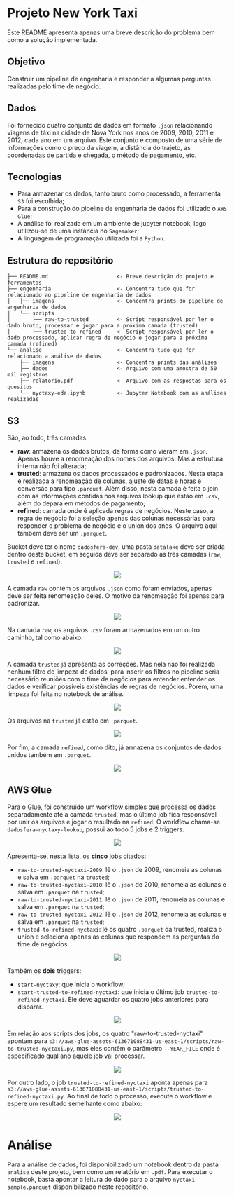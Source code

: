 # Projeto New York Taxi

Este README apresenta apenas uma breve descrição do problema bem como a solução implementada.

## Objetivo
Construir um pipeline de engenharia e responder a algumas perguntas realizadas pelo time de negócio.

## Dados
Foi fornecido quatro conjunto de dados em formato `.json` relacionando viagens de táxi na cidade de Nova York nos anos de 2009, 2010, 2011 e 2012, cada ano em um arquivo. Este conjunto é composto de uma série de informações como o preço da viagem, a distância do trajeto, as coordenadas de partida e chegada, o método de pagamento, etc.

## Tecnologias
- Para armazenar os dados, tanto bruto como processado, a ferramenta `S3` foi escolhida;
- Para a construção do pipeline de engenharia de dados foi utilizado o `AWS Glue`;
- A análise foi realizada em um ambiente de jupyter notebook, logo utilizou-se de uma instância no `Sagemaker`;
- A linguagem de programação utilizada foi a `Python`.

## Estrutura do repositório

    ├── README.md                      <- Breve descrição do projeto e ferramentas
    ├── engenharia                     <- Concentra tudo que for relacionado ao pipeline de engenharia de dados
    │   ├── imagens                    <- Concentra prints do pipeline de engenharia de dados
    │   └── scripts                    
    │       ├── raw-to-trusted         <- Script responsável por ler o dado bruto, processar e jogar para a próxima camada (trusted)
    │       └── trusted-to-refined     <- Script responsável por ler o dado processado, aplicar regra de negócio e jogar para a próxima camada (refined)
    └── analise                        <- Concentra tudo que for relacionado a análise de dados
        ├── imagens                    <- Concentra prints das análises
        ├── dados                      <- Arquivo com uma amostra de 50 mil registros
        ├── relatorio.pdf              <- Arquivo com as respostas para os quesitos
        └── nyctaxy-eda.ipynb          <- Jupyter Notebook com as análises realizadas          
    
## S3
São, ao todo, três camadas:
- **raw**: armazena os dados brutos, da forma como vieram em `.json`. Apenas houve a renomeação dos nomes dos arquivos. Mas a estrutura interna não foi alterada;
- **trusted**: armazena os dados processados e padronizados. Nesta etapa é realizada a renomeação de colunas, ajuste de datas e horas e conversão para tipo `.parquet`. Além disso, nesta camada é feita o join com as informações contidas nos arquivos lookup que estão em `.csv`, além do depara em métodos de pagamento; 
- **refined**: camada onde é aplicada regras de negócios. Neste caso, a regra de negócio foi a seleção apenas das colunas necessárias para responder o problema de negócio e o union dos anos. O arquivo aqui também deve ser um `.parquet`.

Bucket deve ter o nome `dadosfera-dev`, uma pasta `datalake` deve ser criada dentro deste bucket, em seguida deve ser separado as três camadas (`raw`, `trusted` e `refined`).


<p align="center">
  <img src="engenharia/imagens/datalake.jpg">
</p>

A camada `raw` contém os arquivos `.json` como foram enviados, apenas deve ser feita renomeação deles. O motivo da renomeação foi apenas para padronizar.

<p align="center">
  <img src="engenharia/imagens/camada-raw.jpg">
</p>

Na camada `raw`, os arquivos `.csv` foram armazenados em um outro caminho, tal como abaixo.

<p align="center">
  <img src="engenharia/imagens/camada-raw-lookup.jpg">
</p>

A camada `trusted` já apresenta as correções. Mas nela não foi realizada nenhum filtro de limpeza de dados, para inserir os filtros no pipeline seria necessário reuniões com o time de negócios para entender entender os dados e verificar possíveis existências de regras de negócios. Porém, uma limpeza foi feita no notebook de análise.

<p align="center">
  <img src="engenharia/imagens/camada-trusted.jpg">
</p>

Os arquivos na `trusted` já estão em `.parquet`.

<p align="center">
  <img src="engenharia/imagens/camada-trusted-parquet.jpg">
</p>

Por fim, a camada `refined`, como dito, já armazena os conjuntos de dados unidos também em `.parquet`.

<p align="center">
  <img src="engenharia/imagens/camada-refined.jpg">
</p>


## AWS Glue

Para o Glue, foi construído um workflow simples que processa os dados separadamente até a camada `trusted`, mas o último job fica responsável por unir os arquivos e jogar o resultado na `refined`. O workflow chama-se `dadosfera-nyctaxy-lookup`, possui ao todo 5 jobs e 2 triggers.

<p align="center">
  <img src="engenharia/imagens/workflow-aws-glue.jpg">
</p>

Apresenta-se, nesta lista, os **cinco** jobs citados:
- `raw-to-trusted-nyctaxi-2009`: lê o `.json` de 2009, renomeia as colunas e salva em `.parquet` na `trusted`;
- `raw-to-trusted-nyctaxi-2010`: lê o `.json` de 2010, renomeia as colunas e salva em `.parquet` na `trusted`;
- `raw-to-trusted-nyctaxi-2011`: lê o `.json` de 2011, renomeia as colunas e salva em `.parquet` na `trusted`;
- `raw-to-trusted-nyctaxi-2012`: lê o `.json` de 2012, renomeia as colunas e salva em `.parquet` na `trusted`;
- `trusted-to-refined-nyctaxi`: lê os quatro `.parquet` da trusted, realiza o union e seleciona apenas as colunas que respondem as perguntas do time de negócios.

<p align="center">
  <img src="engenharia/imagens/jobs-aws-glue.jpg">
</p>

Também os **dois** triggers:
- `start-nyctaxy`: que inicia o workflow;
- `start-trusted-to-refined-nyctaxi`: que inicia o último job `trusted-to-refined-nyctaxi`. Ele deve aguardar os quatro jobs anteriores para disparar.

<p align="center">
  <img src="engenharia/imagens/workflow-aws-glue-detalhado.jpg">
</p>

Em relação aos scripts dos jobs, os quatro "raw-to-trusted-nyctaxi" apontam para `s3://aws-glue-assets-613671088431-us-east-1/scripts/raw-to-trusted-nyctaxi.py`, mas eles contêm o parâmetro `--YEAR_FILE` onde é especificado qual ano aquele job vai processar.

<p align="center">
  <img src="engenharia/imagens/parametro-job-aws-glue.jpg">
</p>

Por outro lado, o job `trusted-to-refined-nyctaxi` aponta apenas para `s3://aws-glue-assets-613671088431-us-east-1/scripts/trusted-to-refined-nyctaxi.py`. Ao final de todo o processo, execute o workflow e espere um resultado semelhante como abaixo:

<p align="center">
  <img src="engenharia/imagens/workflow-executado.jpg">
</p>

# Análise
Para a análise de dados, foi disponibilizado um notebook dentro da pasta `analise` deste projeto, bem como um relatório em `.pdf`. Para executar o notebook, basta apontar a leitura do dado para o arquivo `nyctaxi-sample.parquet` disponibilizado neste repositório.

